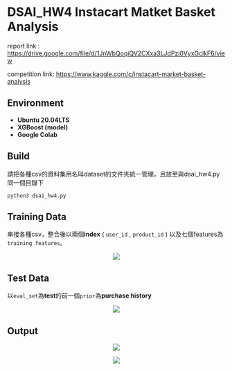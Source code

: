 # DSAI_HW4  Instacart Matket Basket Analysis

report link : https://drive.google.com/file/d/1JnWbQoqiQV2CXxa3LJdPzi0VyxGclkF6/view

competition link: https://www.kaggle.com/c/instacart-market-basket-analysis


## Environment

  - **Ubuntu 20.04LTS**
  - **XGBoost (model)**
  - **Google Colab**


## Build

請把各種csv的資料集用名叫dataset的文件夾統一管理，且放至與dsai_hw4.py同一個目錄下

```
python3 dsai_hw4.py
```

## Training Data

串接各種csv，整合後以兩個**index** ( ``user_id`` , ``product_id`` ) 以及七個features為 ``training features``。

<p align="center">
  <img src='https://user-images.githubusercontent.com/44123278/122802610-1e7a8380-d2f8-11eb-907d-dbdde5548bf4.PNG'>
</p>


## Test Data

以``eval_set``為**test**的前一個``prior``為**purchase history**

<p align="center">
  <img src='https://user-images.githubusercontent.com/44123278/122802786-5e416b00-d2f8-11eb-9f55-a3193363752c.PNG'>
</p>

## Output

<p align="center">
  <img src='https://user-images.githubusercontent.com/44123278/122801284-7e702a80-d2f6-11eb-8ee8-b5be0cde752e.png'>
</p>

<p align="center">
  <img src='https://user-images.githubusercontent.com/44123278/122801138-57b1f400-d2f6-11eb-8a49-a69cd946a157.PNG'>
</p>
